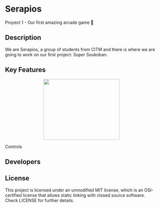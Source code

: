 # Serapios
Proyect 1 - Our first amazing arcade game 🦎

## Description
<p> We are Serapios, a group of students from CITM and there is where we are going to work on our first project: Super Soukoban.

## Key Features

<p align="center">
  <img width="250" height="200" src="https://encrypted-tbn0.gstatic.com/images?q=tbn:ANd9GcQ9YDPnvkDf5tANgyRskUV4Y0KmVyi_MaBtGw&usqp=CAU">
</p
  
## Controls


## Developers

## License
This project is licensed under an unmodified MIT license, which is an OSI-certified license that allows static linking with closed source software. Check LICENSE for further details.
